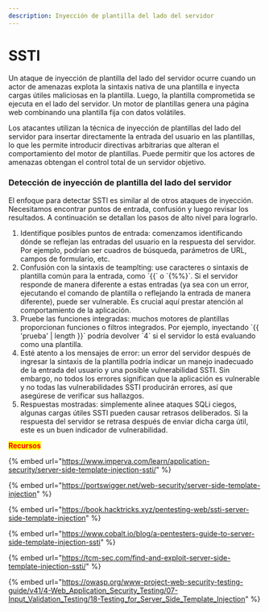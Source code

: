 ```yaml
---
description: Inyección de plantilla del lado del servidor
---
```


# SSTI

Un ataque de inyección de plantilla del lado del servidor  ocurre cuando un actor de amenazas explota la sintaxis nativa de una plantilla e inyecta cargas útiles maliciosas en la plantilla. Luego, la plantilla comprometida se ejecuta en el lado del servidor. Un motor de plantillas genera una página web combinando una plantilla fija con datos volátiles.&#x20;

Los atacantes utilizan la técnica de inyección de plantillas del lado del servidor para insertar directamente la entrada del usuario en las plantillas, lo que les permite introducir directivas arbitrarias que alteran el comportamiento del motor de plantillas. Puede permitir que los actores de amenazas obtengan el control total de un servidor objetivo.

### Detección de inyección de plantilla del lado del servidor

El enfoque para detectar SSTI es similar al de otros ataques de inyección. Necesitamos encontrar puntos de entrada, confusión y luego revisar los resultados. A continuación se detallan los pasos de alto nivel para lograrlo.

1. Identifique posibles puntos de entrada: comenzamos identificando dónde se reflejan las entradas del usuario en la respuesta del servidor. Por ejemplo, podrían ser cuadros de búsqueda, parámetros de URL, campos de formulario, etc.
2. Confusión con la sintaxis de teamplting: use caracteres o sintaxis de plantilla común para la entrada, como \`\{{\` o \`\{%%\}\`. Si el servidor responde de manera diferente a estas entradas (ya sea con un error, ejecutando el comando de plantilla o reflejando la entrada de manera diferente), puede ser vulnerable. Es crucial aquí prestar atención al comportamiento de la aplicación.
3. Pruebe las funciones integradas: muchos motores de plantillas proporcionan funciones o filtros integrados. Por ejemplo, inyectando \`\{{ 'prueba' | length \}}\` podría devolver \`4\` si el servidor lo está evaluando como una plantilla.
4. Esté atento a los mensajes de error: un error del servidor después de ingresar la sintaxis de la plantilla podría indicar un manejo inadecuado de la entrada del usuario y una posible vulnerabilidad SSTI. Sin embargo, no todos los errores significan que la aplicación es vulnerable y no todas las vulnerabilidades SSTI producirán errores, así que asegúrese de verificar sus hallazgos.
5. Respuestas mostradas: simplemente alinee ataques SQLi ciegos, algunas cargas útiles SSTI pueden causar retrasos deliberados. Si la respuesta del servidor se retrasa después de enviar dicha carga útil, este es un buen indicador de vulnerabilidad.

<mark style="color:red;">**Recursos**</mark>

{% embed url="https://www.imperva.com/learn/application-security/server-side-template-injection-ssti/" %}

{% embed url="https://portswigger.net/web-security/server-side-template-injection" %}

{% embed url="https://book.hacktricks.xyz/pentesting-web/ssti-server-side-template-injection" %}

{% embed url="https://www.cobalt.io/blog/a-pentesters-guide-to-server-side-template-injection-ssti" %}

{% embed url="https://tcm-sec.com/find-and-exploit-server-side-template-injection-ssti/" %}

{% embed url="https://owasp.org/www-project-web-security-testing-guide/v41/4-Web_Application_Security_Testing/07-Input_Validation_Testing/18-Testing_for_Server_Side_Template_Injection" %}
